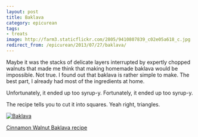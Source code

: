 ```yaml
---
layout: post
title: Baklava
category: epicurean
tags:
- treats
image: http://farm3.staticflickr.com/2805/9410807839_c02e05a618_c.jpg
redirect_from: /epicurean/2013/07/27/baklava/
---
```


Maybe it was the stacks of delicate layers interrupted by expertly chopped walnuts that made me think that making homemade baklava would be impossible. Not true. I found out that baklava is rather simple to make. The best part, I already had most of the ingredients at home.

Unfortunately, it ended up too syrup-y. Fortunately, it ended up too syrup-y.

The recipe tells you to cut it into squares. Yeah right, triangles.

<div class="photos">
<a href="http://www.flickr.com/photos/91218249@N05/9410807839/" title="Baklava by katydecorah, on Flickr">
<img src="http://farm3.staticflickr.com/2805/9410807839_c02e05a618_c.jpg" alt="Baklava" class="pop-out"></a>
</div>

[Cinnamon Walnut Baklava recipe](http://www.marthastewart.com/313616/cinnamon-walnut-baklava)